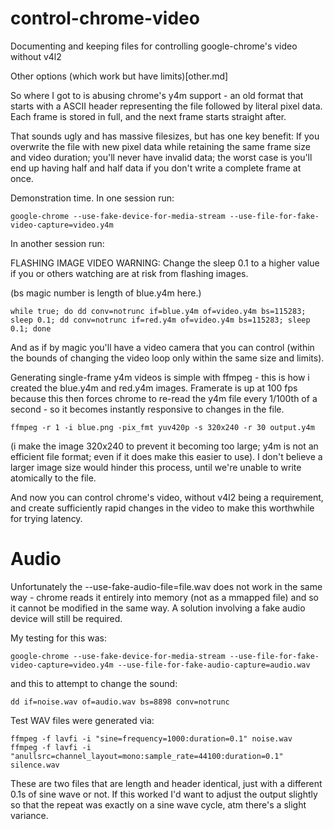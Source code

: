 # control-chrome-video

Documenting and keeping files for controlling google-chrome's video without v4l2

Other options (which work but have limits)[other.md]

So where I got to is abusing chrome's y4m support - an old format that starts with a ASCII header representing the file followed by literal pixel data. Each frame is stored in full, and the next frame starts straight after.

That sounds ugly and has massive filesizes, but has one key benefit: If you overwrite the file with new pixel data while retaining the same frame size and video duration; you'll never have invalid data; the worst case is you'll end up having half and half data if you don't write a complete frame at once.

Demonstration time. In one session run:

`google-chrome --use-fake-device-for-media-stream --use-file-for-fake-video-capture=video.y4m`

In another session run:

FLASHING IMAGE VIDEO WARNING: Change the sleep 0.1 to a higher value if you or others watching are at risk from flashing images.

(bs magic number is length of blue.y4m here.)
```
while true; do dd conv=notrunc if=blue.y4m of=video.y4m bs=115283; sleep 0.1; dd conv=notrunc if=red.y4m of=video.y4m bs=115283; sleep 0.1; done
```

And as if by magic you'll have a video camera that you can control (within the bounds of changing the video loop only within the same size and limits).

Generating single-frame y4m videos is simple with ffmpeg - this is how i created the blue.y4m and red.y4m images. Framerate is up at 100 fps because this then forces chrome to re-read the y4m file every 1/100th of a second - so it becomes instantly responsive to changes in the file.

```
ffmpeg -r 1 -i blue.png -pix_fmt yuv420p -s 320x240 -r 30 output.y4m

```

(i make the image 320x240 to prevent it becoming too large; y4m is not an efficient file format; even if it does make this easier to use). I don't believe a larger image size would hinder this process, until we're unable to write atomically to the file.

And now you can control chrome's video, without v4l2 being a requirement, and create sufficiently rapid changes in the video to make this worthwhile for trying latency.

# Audio

Unfortunately the --use-fake-audio-file=file.wav does not work in the same way - chrome reads it entirely into memory (not as a mmapped file) and so it cannot be modified in the same way. A solution involving a fake audio device will still be required. 

My testing for this was:

```
google-chrome --use-fake-device-for-media-stream --use-file-for-fake-video-capture=video.y4m --use-file-for-fake-audio-capture=audio.wav
```

and this to attempt to change the sound:

```
dd if=noise.wav of=audio.wav bs=8898 conv=notrunc
```

Test WAV files were generated via:

```
ffmpeg -f lavfi -i "sine=frequency=1000:duration=0.1" noise.wav
ffmpeg -f lavfi -i "anullsrc=channel_layout=mono:sample_rate=44100:duration=0.1" silence.wav
```

These are two files that are length and header identical, just with a different 0.1s of sine wave or not. If this worked I'd want to adjust the output slightly so that the repeat was exactly on a sine wave cycle, atm there's a slight variance.

